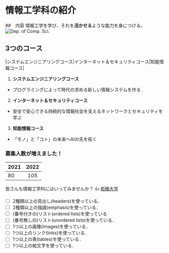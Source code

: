 # 情報工学科の紹介
<!-- Markdown記法を使って学科の紹介ページを作る -->
##　内容
情報工学を学び、それを**活かせる**ような能力を身につける。
![Dep. of Comp. Sci.](https://feng.takushoku-u.ac.jp/albums/abm00004330.jpg "情報工学科")
## 3つのコース
|システムエンジニアリングコース|インターネット＆セキュリティコース|知能情報コース|
1. **システムエンジニアリングコース**
- プログラミングによって時代の求める新しい情報システムを作る
2. **インターネット＆セキュリティコース**
- 安全で安心できる持続的な情報社会を支えるネットワークとセキュリティを学ぶ
3. **知能情報コース**
- 「モノ」と「コト」の未来へAIの先を拓く

### 募集人数が増えました！
|2021|2022|
|:---|:---:|
| 80 | 105 |
皆さんも情報工学科にはいってみませんか？ :+1:
[拓殖大学](http://www.takushoku-u.ac.jp "Takushoku University")




<!-- この部分より上に記述を追加して下のチェックボックスで確認する -->
- [ ] 2種類以上の見出し(headers)を使っている．
- [ ] 2種類以上の強調(emphasis)を使っている．
- [ ] (番号付きの)リスト(ordered lists)を使っている
- [ ] (番号無しの)リスト(unordered lists)を使っている．
- [ ] 1つ以上の画像(images)を使っている．
- [ ] 1つ以上のリンク(links)を使っている．
- [ ] 1つ以上の表(tables)を使っている．
- [ ] 1つ以上の絵文字を使っている．
